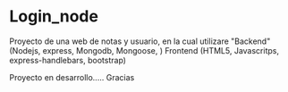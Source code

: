 # Login_node
Proyecto de una web de notas y usuario, en la cual utilizare "Backend" (Nodejs, express, Mongodb, Mongoose, )  Frontend (HTML5, Javascritps, express-handlebars, bootstrap)

Proyecto en desarrollo..... Gracias
